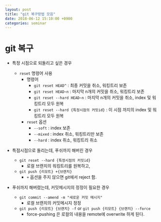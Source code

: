 ```yaml
---
layout: post
title: "git 복구방법 모음"
date: 2018-06-12 15:10:00 +0900
categories: seminar
---
```



# git 복구

- 특정 시점으로 되돌리고 싶은 경우
	- ```reset``` 명령어 사용
		- 명령어
			- ```git reset HEAD^``` : 최종 커밋을 취소, 워킹트리 보존
			- ```git reset HEAD~n``` : 마지막 n개의 커밋을 취소, 워킹트리 보존
			- ```git reset --hard HEAD~n``` : 마지막 n개의 커밋을 취소, index 및 워킹트리 모두 원복
			- ```git reset --hard {특정시점의 커밋id}``` : 이 시점 까지의 index 및 워킹트리 모두 원복
		- ```reset``` 옵션
			- ```--soft``` : index 보존
			- ```--mixed``` : index 취소, 워킹트리만 보존
			- ```--hard``` : index 취소, 워킹트리 취소

- 특점시점으로 돌리는데, 푸쉬까지 해버린 경우
	- ```git reset --hard {특정시점의 커밋id}```
		- 로컬 브랜치의 워킹트리를 원복하고,
	- ```git push {리모트} +{브랜치}```
		- ```+``` 옵션을 주지 않으면 git에서 reject 함.

- 푸쉬까지 해버렸는데, 커밋메시지의 정정이 필요한 경우
	- ```git commit --amend -m "새로운 커밋 메시지"```
		- 로컬 브랜치의 커밋메시지 정정
	- ```git push {리모트} {브랜치} -f``` or ```git push {리모트} {브랜치} --force```
		- force-pushing 은 로컬의 내용을 remote에 overwrite 하게 된다.